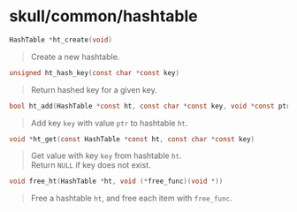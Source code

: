 # skull/common/hashtable

```c
HashTable *ht_create(void)
```

> Create a new hashtable.

```c
unsigned ht_hash_key(const char *const key)
```

> Return hashed key for a given key.

```c
bool ht_add(HashTable *const ht, const char *const key, void *const ptr)
```

> Add key `key` with value `ptr` to hashtable `ht`.

```c
void *ht_get(const HashTable *const ht, const char *const key)
```

> Get value with key `key` from hashtable `ht`.
> \
> Return `NULL` if key does not exist.

```c
void free_ht(HashTable *ht, void (*free_func)(void *))
```

> Free a hashtable `ht`, and free each item with `free_func`.

